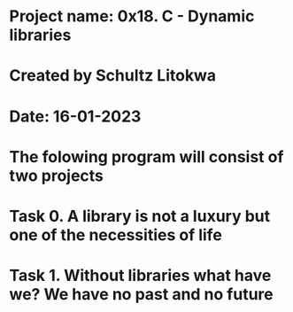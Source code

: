 #	Project name: 0x18. C - Dynamic libraries
#	Created by Schultz Litokwa
#	Date: 16-01-2023

# The folowing program will consist of two projects

# Task 0. A library is not a luxury but one of the necessities of life
# Task 1. Without libraries what have we? We have no past and no future
